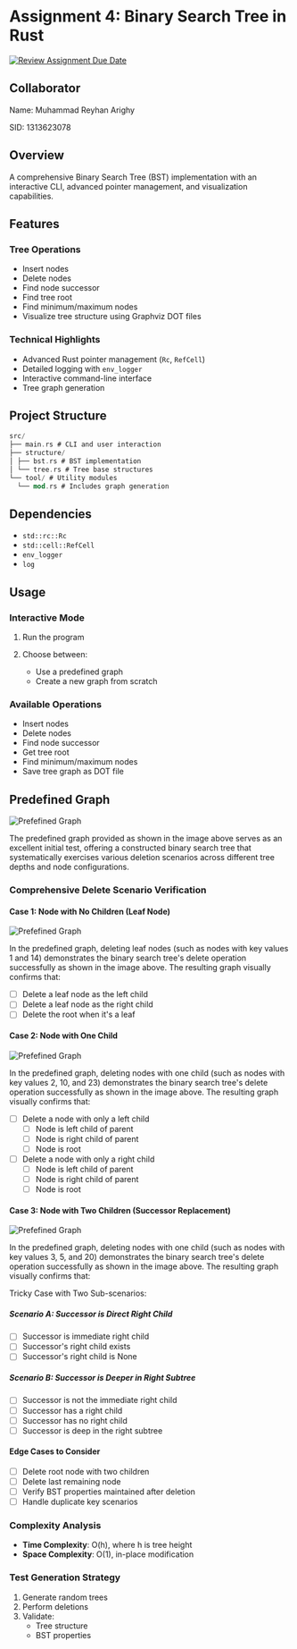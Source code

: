 # Assignment 4: Binary Search Tree in Rust

[![Review Assignment Due Date](https://classroom.github.com/assets/deadline-readme-button-22041afd0340ce965d47ae6ef1cefeee28c7c493a6346c4f15d667ab976d596c.svg)](https://classroom.github.com/a/B7FTXFRS)

## Collaborator

Name: Muhammad Reyhan Arighy

SID: 1313623078

## Overview

A comprehensive Binary Search Tree (BST) implementation with an interactive CLI, advanced pointer management, and visualization capabilities.

## Features

### Tree Operations

- Insert nodes
- Delete nodes
- Find node successor
- Find tree root
- Find minimum/maximum nodes
- Visualize tree structure using Graphviz DOT files

### Technical Highlights

- Advanced Rust pointer management (`Rc`, `RefCell`)
- Detailed logging with `env_logger`
- Interactive command-line interface
- Tree graph generation

## Project Structure

```rust
src/
├── main.rs # CLI and user interaction
├── structure/
│ ├── bst.rs # BST implementation
│ └── tree.rs # Tree base structures
└── tool/ # Utility modules
  └── mod.rs # Includes graph generation
```

## Dependencies

- `std::rc::Rc`
- `std::cell::RefCell`
- `env_logger`
- `log`

## Usage

### Interactive Mode

1. Run the program
2. Choose between:

   - Use a predefined graph
   - Create a new graph from scratch

### Available Operations

- Insert nodes
- Delete nodes
- Find node successor
- Get tree root
- Find minimum/maximum nodes
- Save tree graph as DOT file

## Predefined Graph

![Prefefined Graph](./graph/bst_graph.png)

The predefined graph provided as shown in the image above serves as an excellent initial test, offering a constructed binary search tree that systematically exercises various deletion scenarios across different tree depths and node configurations.

### Comprehensive Delete Scenario Verification

#### Case 1: Node with No Children (Leaf Node)

![Prefefined Graph](./graph/no_child_deletion_case.png)

In the predefined graph, deleting leaf nodes (such as nodes with key values 1 and 14) demonstrates the binary search tree's delete operation successfully as shown in the image above. The resulting graph visually confirms that:

- [ ] Delete a leaf node as the left child
- [ ] Delete a leaf node as the right child
- [ ] Delete the root when it's a leaf

#### Case 2: Node with One Child

![Prefefined Graph](./graph/one_child_deletion_case.png)

In the predefined graph, deleting nodes with one child (such as nodes with key values 2, 10, and 23) demonstrates the binary search tree's delete operation successfully as shown in the image above. The resulting graph visually confirms that:

- [ ] Delete a node with only a left child
  - [ ] Node is left child of parent
  - [ ] Node is right child of parent
  - [ ] Node is root
- [ ] Delete a node with only a right child
  - [ ] Node is left child of parent
  - [ ] Node is right child of parent
  - [ ] Node is root

#### Case 3: Node with Two Children (Successor Replacement)

![Prefefined Graph](./graph/two_child_deletion_case.png)

In the predefined graph, deleting nodes with one child (such as nodes with key values 3, 5, and 20) demonstrates the binary search tree's delete operation successfully as shown in the image above. The resulting graph visually confirms that:

Tricky Case with Two Sub-scenarios:

##### Scenario A: Successor is Direct Right Child

- [ ] Successor is immediate right child
- [ ] Successor's right child exists
- [ ] Successor's right child is None

##### Scenario B: Successor is Deeper in Right Subtree

- [ ] Successor is not the immediate right child
- [ ] Successor has a right child
- [ ] Successor has no right child
- [ ] Successor is deep in the right subtree

#### Edge Cases to Consider

- [ ] Delete root node with two children
- [ ] Delete last remaining node
- [ ] Verify BST properties maintained after deletion
- [ ] Handle duplicate key scenarios

### Complexity Analysis

- **Time Complexity**: O(h), where h is tree height
- **Space Complexity**: O(1), in-place modification

### Test Generation Strategy

1. Generate random trees
2. Perform deletions
3. Validate:
   - Tree structure
   - BST properties
